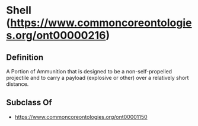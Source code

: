 # Shell (https://www.commoncoreontologies.org/ont00000216)

## Definition
A Portion of Ammunition that is designed to be a non-self-propelled projectile and to carry a payload (explosive or other) over a relatively short distance.

## Subclass Of
- https://www.commoncoreontologies.org/ont00001150

